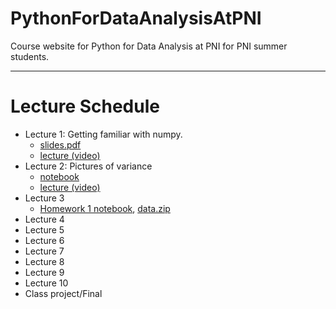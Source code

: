 # PythonForDataAnalysisAtPNI
Course website for Python for Data Analysis at PNI for PNI summer students. 

---
# Lecture Schedule

- Lecture 1: Getting familiar with numpy.
	- <a href="./slides/lecture1.pdf">slides.pdf</a> 
	- [lecture (video)](https://princeton.zoom.us/rec/share/-N1VF--h3UhOUrfq70XOdr8TPpreeaa8h3JK_qYJxEbToUZLOQXE6lBrCX4s7eCZ) 
- Lecture 2: Pictures of variance
	- [notebook](https://colab.research.google.com/drive/1I34ImjoExER6mzSdovHtXPuRomwnoXzy?usp=sharing)
	- [lecture (video)](https://princeton.zoom.us/rec/share/weMyJojJ-GxOWonx82LhdIERQoTfT6a8gylN_PZcyIUuc2dvw83iUqWQKPWp7n8?startTime=1594144826000)
- Lecture 3
	- <a href="./homework/homework1/Homework1.ipynb">Homework 1 notebook</a>, <a href="./homework/homework1/Homework1data.zip">data.zip</a>
- Lecture 4
- Lecture 5
- Lecture 6
- Lecture 7
- Lecture 8
- Lecture 9
- Lecture 10
- Class project/Final
